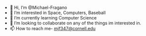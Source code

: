 - 👋 Hi, I’m @Michael-Fragano
- 👀 I’m interested in Space, Computers, Baseball
- 🌱 I’m currently learning Computer Science
- 💞️ I’m looking to collaborate on any of the things im interested in.
- 📫 How to reach me- mjf347@cornell.edu

<!---
fiercedude/fiercedude is a ✨ special ✨ repository because its `README.md` (this file) appears on your GitHub profile.
You can click the Preview link to take a look at your changes.
--->
